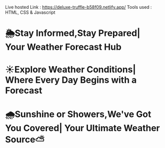 Live hosted Link : https://deluxe-truffle-b58f09.netlify.app/
Tools used : HTML, CSS & Javascript
# 🌦️Stay Informed,Stay Prepared| Your Weather Forecast Hub
# ☀️Explore Weather Conditions| Where Every Day Begins with a Forecast
# 🌧️Sunshine or Showers,We've Got You Covered| Your Ultimate Weather Source⛅
              
